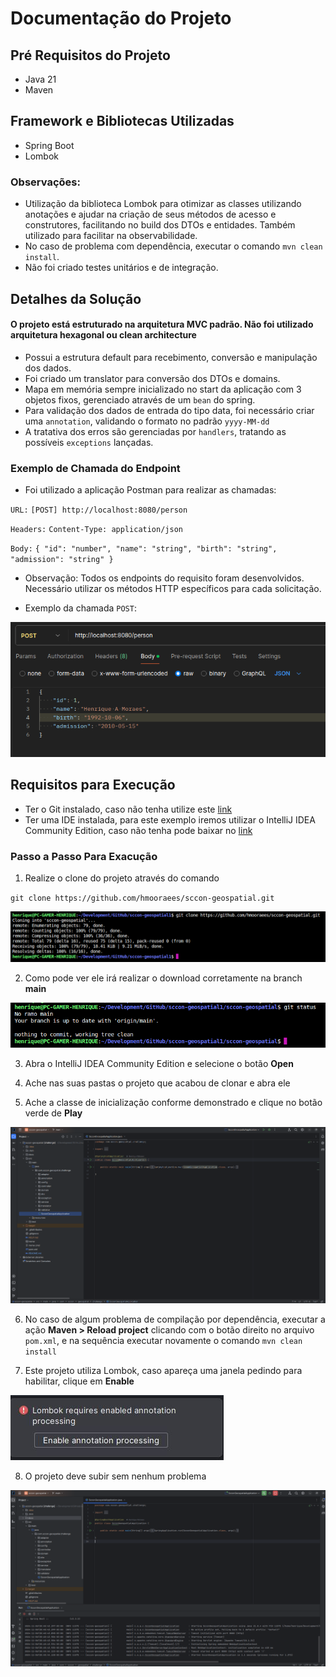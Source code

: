 # Documentação do Projeto

## Pré Requisitos do Projeto

- Java 21
- Maven

## Framework e Bibliotecas Utilizadas

- Spring Boot
- Lombok

### Observações:

- Utilização da biblioteca Lombok para otimizar as classes utilizando anotações e ajudar na criação de seus métodos de acesso e construtores, facilitando no build dos DTOs e entidades. Também utilizado para facilitar na observabilidade.
- No caso de problema com dependência, executar o comando ``mvn clean install``.
- Não foi criado testes unitários e de integração.

## Detalhes da Solução

#### O projeto está estruturado na arquitetura MVC padrão. Não foi utilizado arquitetura hexagonal ou clean architecture
- Possui a estrutura default para recebimento, conversão e manipulação dos dados.
- Foi criado um translator para conversão dos DTOs e domains.  
- Mapa em memória sempre inicializado no start da aplicação com 3 objetos fixos, gerenciado através de um ``bean`` do spring.
- Para validação dos dados de entrada do tipo data, foi necessário criar uma ``annotation``, validando o formato no padrão ``yyyy-MM-dd``
- A tratativa dos erros são gerenciadas por ``handlers``, tratando as possíveis ``exceptions`` lançadas.

### Exemplo de Chamada do Endpoint

- Foi utilizado a aplicação Postman para realizar as chamadas:

``URL:`` ``[POST] http://localhost:8080/person``

``Headers:`` ``Content-Type: application/json``

``Body:`` ``{ "id": "number", "name": "string", "birth": "string", "admission": "string" }``

- Observação: Todos os endpoints do requisito foram desenvolvidos. Necessário utilizar os métodos HTTP específicos para cada solicitação.

- Exemplo da chamada ``POST``:

![img.png](docs/img.png)

## Requisitos para Execução

- Ter o Git instalado, caso não tenha utilize este <a href="https://git-scm.com/downloads" download>link</a>
- Ter uma IDE instalada, para este exemplo iremos utilizar o IntelliJ IDEA Community Edition, caso não tenha pode baixar no <a href="https://www.jetbrains.com/idea/download/#section=windows">link</a>

### Passo a Passo Para Exacução

1. Realize o clone do projeto através do comando

``git clone https://github.com/hmooraees/sccon-geospatial.git``

![img_1.png](docs/img_1.png)

2. Como pode ver ele irá realizar o download corretamente na branch **main**

![img_2.png](docs/img_2.png)

3. Abra o IntelliJ IDEA Community Edition e selecione o botão **Open**

4. Ache nas suas pastas o projeto que acabou de clonar e abra ele

5. Ache a classe de inicialização conforme demonstrado e clique no botão verde de **Play**

![img_3.png](docs/img_3.png)

6. No caso de algum problema de compilação por dependência, executar a ação **Maven > Reload project** clicando com o botão direito no arquivo ``pom.xml``, e na sequência executar novamente o comando ``mvn clean install``

7. Este projeto utiliza Lombok, caso apareça uma janela pedindo para habilitar, clique em **Enable**

![img_4.png](docs/img_4.png)

8. O projeto deve subir sem nenhum problema

![img_5.png](docs/img_5.png)